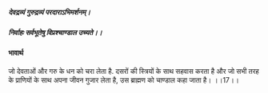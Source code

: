 ##### देवद्रव्यं गुरुद्रव्यं परदाराऽभिमर्शनम्।
##### निर्वाहः सर्वभूतेषु विप्रश्चाण्डाल उच्यते।।

#### भावार्थ

जो देवताओं और गरु के धन को चरा लेता है. दसरों की स्त्रियों के साथ सहवास करता है और जो सभी तरह के प्राणियों के साथ अपना जीवन गुजार लेता है, उस ब्राह्मण को चाण्डाल कहा जाता है। ।।17।।